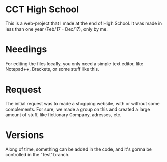 # CCT High School
This is a web-project that I made at the end of High School. It was made in less than one year (Feb/17 - Dec/17), only by me.


# Needings
For editing the files locally, you only need a simple text editor, like Notepad++, Brackets, or some stuff like this.


# Request
The initial request was to made a shopping website, with or without some complements. For sure, we made a group on this and created a large amount of stuff, like fictionary Company, adresses, etc.


# Versions
Along of time, something can be added in the code, and it's gonna be controlled in the 'Test' branch.
